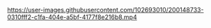 


https://user-images.githubusercontent.com/102693010/200148733-0310fff2-c1fa-404e-a5bf-4177f8e216b8.mp4

